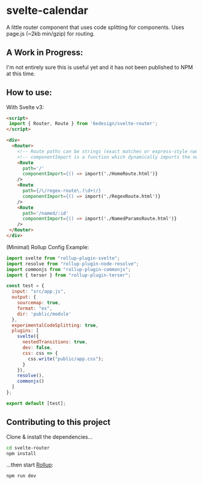 # svelte-calendar
A little router component that uses code splitting for components. Uses page.js (~2kb min/gzip) for routing. 

## A Work in Progress: 
I'm not entirely sure this is useful yet and it has not been published to NPM at this time. 

## How to use: 
With Svelte v3: 

```html
<script>
 import { Router, Route } from '6edesign/svelte-router';
</script>

<div>
  <Router>
    <!-- Route paths can be strings (exact matches or express-style named-params) or regex -->
    <!-- componentImport is a function which dynamically imports the necessary component -->
    <Route 
      path='/' 
      componentImport={() => import('./HomeRoute.html')} 
    />
    <Route 
      path={/\/regex-route\.(\d+)/} 
      componentImport={() => import('./RegexRoute.html')} 
    />
    <Route 
      path='/named/:id'
      componentImport={() => import('./NamedParamsRoute.html')} 
    />
 </Router>
</div>
```

(Minimal) Rollup Config Example: 
```js
import svelte from "rollup-plugin-svelte";
import resolve from "rollup-plugin-node-resolve";
import commonjs from "rollup-plugin-commonjs";
import { terser } from "rollup-plugin-terser";

const test = {
  input: "src/app.js",
  output: {
    sourcemap: true,
    format: "es",
    dir: 'public/module'
  },
  experimentalCodeSplitting: true, 
  plugins: [
    svelte({
      nestedTransitions: true,
      dev: false,
      css: css => {
        css.write("public/app.css");
      }
    }),
    resolve(),
    commonjs()
  ]
};

export default [test];

```

## Contributing to this project

Clone & install the dependencies...

```bash
cd svelte-router
npm install
```

...then start [Rollup](https://rollupjs.org):

```bash
npm run dev
```